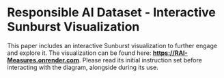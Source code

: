 # Responsible AI Dataset - Interactive Sunburst Visualization

This paper includes an interactive Sunburst visualization to further engage and explore it. The visualization can be found here: **https://RAI-Measures.onrender.com**. Please read its initial instruction set before interacting with the diagram, alongside during its use.
